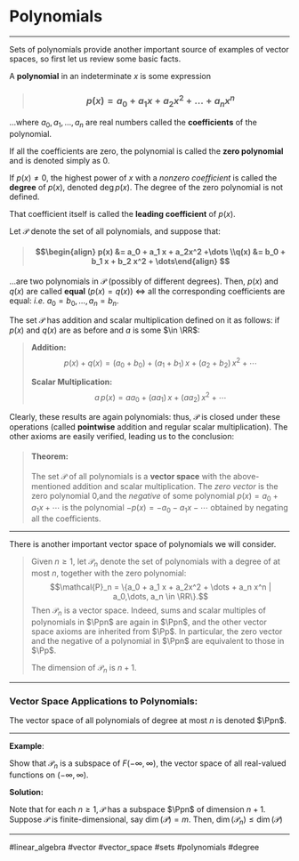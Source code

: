 # Polynomials 
***
Sets of polynomials provide another important source of examples of vector spaces, so first let us review some basic facts.

A **polynomial** in an indeterminate $x$ is some expression

> ### $$p(x)=a_0 + a_1x + a_2x^2 +\dots + a_nx^n $$

...where $a_0,a_1,\dots,a_n$ are real numbers called 	the **coefficients** of the polynomial.

If all the coefficients are zero, the polynomial is called the **zero polynomial** and is denoted simply as $0$. 

If $p(x)\neq 0$, the highest power of $x$ with a *nonzero coefficient* is called the **degree** of $p(x)$, denoted $\text{deg}\,p(x)$. The degree of the zero polynomial is not defined.

That coefficient itself is called the **leading coefficient** of $p(x)$. 

Let $\mathcal{P}$ denote the set of all polynomials, and suppose that:

> #### $$\begin{align} p(x) &= a_0  + a_1 x + a_2x^2 +\dots \\q(x) &= b_0 + b_1 x + b_2 x^2 + \dots\end{align} $$

...are two polynomials in $\mathcal{P}$ (possibly of different degrees). Then, $p(x) \text{ and } q(x)$ are called **equal** ($p(x) = 	q(x)$) $\iff$ all the corresponding coefficients are equal: *i.e.* $a_0=b_0,\dots,a_n=b_n.$


The set $\mathcal{P}$ has addition and scalar multiplication defined on it as follows:  if $p(x)$ and $q(x)$ are as before and $a$ is some $\in \RR$:

> **Addition:**
> $$p(x) + q(x) = (a_0 + b_0) + (a_1+b_1)\,x + (a_2 + b_2)\,x^2 + \cdots$$
> 
> **Scalar Multiplication:**
> $$a\,p(x) = aa_0 + (aa_1)\,x + (aa_2)\,x^2 + \cdots$$

Clearly, these results are again polynomials: thus, $\mathcal{P}$ is closed under these operations (called **pointwise** addition and regular scalar multiplication). The other axioms are easily verified, leading us to the conclusion: 

> #### Theorem: 
> The set $\mathcal{P}$ of all polynomials is a **vector space** with the above-mentioned addition and scalar multiplication. The *zero vector* is the zero polynomial $0$,and the *negative* of some polynomial $p(x) = a_0 + a_1 x + \cdots$ is the polynomial $-p(x) = -a_0 - a_1 x - \cdots$ obtained by negating all the coefficients. 

***

There is another important vector space of polynomials we will consider. 

>Given $n\geq1,$ let $\mathcal{P}_n$ denote the set of polynomials with a degree of at most $n$, together with the zero polynomial: 
>$$\mathcal{P}_n = \{a_0 + a_1 x + a_2x^2 + \dots + a_n x^n | a_0,\dots, a_n \in \RR\}.$$
>Then $\mathcal{P}_n$ is a vector space. Indeed, sums and scalar multiples of polynomials in $\Ppn$ are again in $\Ppn$, and the other vector space axioms are inherited from $\Pp$. In particular, the zero vector and the negative of a polynomial in $\Ppn$ are equivalent to those in $\Pp$.
>
> The dimension of $\mathcal{P}_n$ is $n+1$.




***

### Vector Space Applications to Polynomials:

The vector space of all polynomials of degree at most $n$ is denoted $\Ppn$.






***
**Example**: 


Show that $\mathcal{P}_n$ is a subspace of $F(-\infty,\infty)$, the vector space of all real-valued functions on $(-\infty, \infty)$.


**Solution:**

Note that for each $n \geq 1,\,\mathcal{P}$ has a subspace $\Ppn$ of dimension $n+1$. Suppose $\mathcal{P}$ is finite-dimensional, say $\dim(\mathcal{P}) = m$. Then, $\dim(\mathcal{P}_n) \leq \dim(\mathcal{P})$




***


#linear_algebra #vector #vector_space #sets #polynomials #degree